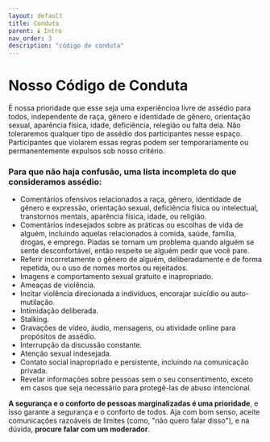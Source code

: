 ```yaml
---
layout: default
title: Conduta
parent: 🕯️ Intro
nav_order: 3
description: "código de conduta"
---
```


# Nosso Código de Conduta

É nossa prioridade que esse seja uma experiêncioa livre de assédio para todos, independente de raça, gênero e identidade de gênero, orientação sexual, aparência física, idade, deficiência, relegião ou falta dela. Não toleraremos qualquer tipo de assédio dos participantes nesse espaço. Participantes que violarem essas regras podem ser temporariamente ou permanentemente expulsos sob nosso critério.

### Para que não haja confusão, uma lista incompleta do que consideramos assédio:

+ Comentários ofensivos relacionados a raça, gênero, identidade de gênero e expressão, orientação sexual, deficiência física ou intelectual, transtornos mentais, aparência física, idade, ou religião.
+ Comentários indesejados sobre as práticas ou escolhas de vida de alguém, incluindo aquelas relacionados à comida, saúde, família, drogas, e emprego. Piadas se tornam um problema quando alguém se sente desconfortável, então respeite se alguém pedir que você pare.
+ Referir incorretamente o gênero de alguém, deliberadamente e de forma repetida, ou o uso de nomes mortos ou rejeitados.
+ Imagens e comportamento sexual gratuito e inapropriado.
+ Ameaças de violência.
+ Incitar violência direcionada a indivíduos, encorajar suicídio ou auto-mutilação.
+ Intimidação deliberada.
+ Stalking.
+ Gravações de vídeo, áudio, mensagens, ou atividade online para propósitos de assédio.
+ Interrupção da discussão constante.
+ Atenção sexual indesejada.
+ Contato social inapropriado e persistente, incluindo na comunicação privada.
+ Revelar informações sobre pessoas sem o seu consentimento, exceto em casos que seja necessário para protegê-las de abuso intencional.

**A segurança e o conforto de pessoas marginalizadas é uma prioridade**, e isso garante a segurança e o conforto de todos. Aja com bom senso, aceite comunicações razoáveis de limites (como, "não quero falar disso"), e na dúvida, **procure falar com um moderador**.
